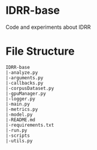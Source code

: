 # IDRR-base

Code and experiments about IDRR

# File Structure

```
IDRR-base
|-analyze.py
|-arguments.py
|-callbacks.py
|-corpusDataset.py
|-gpuManager.py
|-logger.py
|-main.py
|-metrics.py
|-model.py
|-README.md
|-requirements.txt
|-run.py
|-scripts
|-utils.py

```
